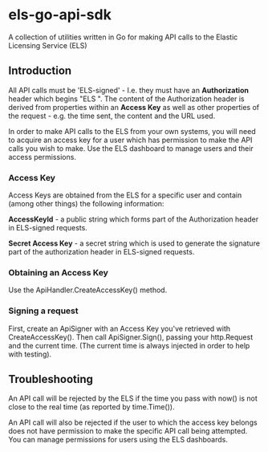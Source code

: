 # els-go-api-sdk
A collection of utilities written in Go for making API calls to the
Elastic Licensing Service (ELS)

## Introduction
All API calls must be 'ELS-signed' - I.e. they must have an **Authorization**
header which begins "ELS ". The content of the Authorization header is derived
from properties within an **Access Key** as well as other properties of the
request - e.g. the time sent, the content and the URL used.

In order to make API calls to the ELS from your own systems, you will need to
acquire an access key for a user which has permission to make the API calls you
wish to make. Use the ELS dashboard to manage users and their access
permissions.

### Access Key
Access Keys are obtained from the ELS for a specific user and contain
(among other things) the following information:

**AccessKeyId** - a public string which forms part of the Authorization header
in ELS-signed requests.

**Secret Access Key** - a secret string which is used to generate the signature
part of the authorization header in ELS-signed requests.

### Obtaining an Access Key
Use the ApiHandler.CreateAccessKey() method.

### Signing a request
First, create an ApiSigner with an Access Key you've retrieved with
CreateAccessKey(). Then call ApiSigner.Sign(), passing your http.Request and
the current time. (The current time is always injected in order to help with
testing).


## Troubleshooting

An API call will be rejected by the ELS if the time you pass with now() is not
close to the real time (as reported by time.Time()).

An API call will also be rejected if the user to which the access key belongs
does not have permission to make the specific API call being attempted. You can
manage permissions for users using the ELS dashboards.
